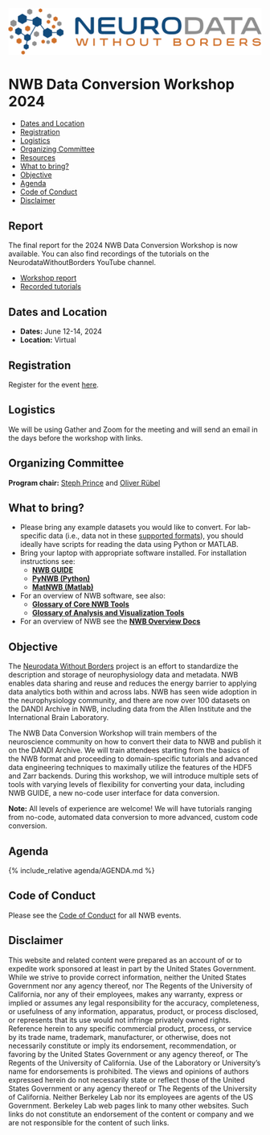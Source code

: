 <img alt="NWB Data Conversion Workshop Banner" src="images/logo_brain_text_white_hor.png">

# NWB Data Conversion Workshop 2024

  * [Dates and Location](#dates-and-location)
  * [Registration](#registration)
  * [Logistics](#logistics)
  * [Organizing Committee](#organizing-committee)
  * [Resources](#resources)
  * [What to bring?](#what-to-bring)
  * [Objective](#objective)
  * [Agenda](#agenda)
  * [Code of Conduct](#code-of-conduct)
  * [Disclaimer](#disclaimer)
  

## Report

The final report for the 2024 NWB Data Conversion Workshop is now available. You can also find recordings of the tutorials on the NeurodataWithoutBorders YouTube channel.
- [Workshop report](https://drive.google.com/file/d/1rhgCXs_N1OLFDI4VyEQ_vpWnvldzJW31/view?usp=sharing)
- [Recorded tutorials](https://www.youtube.com/watch?v=xZiSesEVA3o&list=PL5wPNhoBP0ZB2sLuRKWqwgXf9V3FRl1bw)

## Dates and Location

- **Dates:** June 12-14, 2024
- **Location:** Virtual

## Registration

Register for the event [here](https://forms.gle/pTsjRMEqsgCRo3VD8).

## Logistics

We will be using Gather and Zoom for the meeting and will send an email in the days before the workshop with links.

## Organizing Committee

**Program chair:**  [Steph Prince](https://crd.lbl.gov/divisions/scidata/computational-biosciences/members/staff/stephanie-prince/) and [Oliver Rübel](https://crd.lbl.gov/divisions/scidata/mla/staff/oliver-ruebel/)

## What to bring?

* Please bring any example datasets you would like to convert. For lab-specific data (i.e., data not in these [supported formats](https://nwb-guide.readthedocs.io/en/latest/format_support.html)), you should ideally have scripts for reading the data using Python or MATLAB.
* Bring your laptop with appropriate software installed. For installation instructions see:
  * [**NWB GUIDE**](https://nwb-guide.readthedocs.io/en/latest/installation.html)
  * [**PyNWB (Python)**](https://pynwb.readthedocs.io/en/stable/install_users.html)
  * [**MatNWB (Matlab)**](https://neurodatawithoutborders.github.io/matnwb/)
* For an overview of NWB software, see also: 
  * [**Glossary of Core NWB Tools**](https://nwb-overview.readthedocs.io/en/latest/core_tools/core_tools_home.html) 
  * [**Glossary of Analysis and Visualization Tools**](https://nwb-overview.readthedocs.io/en/latest/tools/analysis_tools_home.html)
* For an overview of NWB see the [**NWB Overview Docs**](https://nwb-overview.readthedocs.io)

## Objective

The [Neurodata Without Borders](nwb.org) project is an effort to standardize the description and storage of neurophysiology
data and metadata. NWB enables data sharing and reuse and reduces the energy barrier to applying data analytics both within
and across labs. NWB has seen wide adoption in the neurophysiology community, and there are now over 100 datasets on the
DANDI Archive in NWB, including data from the Allen Institute and the International Brain Laboratory.

The NWB Data Conversion Workshop will train members of the neuroscience community on how to convert their data to NWB and 
publish it on the DANDI Archive. We will train attendees starting from the basics of the NWB format and proceeding to 
domain-specific tutorials and advanced data engineering techniques to maximally utilize the features of the HDF5 and Zarr 
backends. During this workshop, we will introduce multiple sets of tools with varying levels of flexibility for converting
 your data, including NWB GUIDE, a new no-code user interface for data conversion.

**Note:** All levels of experience are welcome! We will have tutorials ranging from no-code, automated data conversion to 
more advanced, custom code conversion.

## Agenda

{% include_relative agenda/AGENDA.md %}

## Code of Conduct

Please see the [Code of Conduct](https://neurodatawithoutborders.github.io/nwb_hackathons/code_of_conduct) for all NWB events.


## Disclaimer

This website and related content were prepared as an account of or to expedite work sponsored at least in part by 
the United States Government. While we strive to provide correct information, neither the United States Government 
nor any agency thereof, nor The Regents of the University of California, nor any of their employees, makes any 
warranty, express or implied  or assumes any legal responsibility for the accuracy, completeness, or usefulness of 
any information, apparatus, product, or process disclosed, or represents that its use would not infringe privately 
owned rights. Reference herein to any specific commercial product, process, or service by its trade name, trademark, 
manufacturer, or otherwise, does not necessarily constitute or imply its endorsement, recommendation, or favoring by 
the United States Government or any agency thereof, or The Regents of the University of California.  Use of the 
Laboratory or University’s name for endorsements is prohibited. The views and opinions of authors expressed herein 
do not necessarily state or reflect those of the United States Government or any agency thereof or The Regents of 
the University of California.  Neither Berkeley Lab nor its employees are agents of the US Government. Berkeley Lab 
web pages link to many other websites.  Such links do not constitute an endorsement of the content or company and we 
are not responsible for the content of such links.


